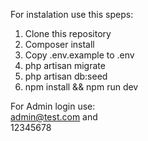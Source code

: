 For instalation use this speps:
1. Clone this repository
2. Composer install
3. Copy .env.example to .env
4. php artisan migrate
5. php artisan db:seed
6. npm install && npm run dev

For Admin login use:<br />
admin@test.com and <br />
12345678
